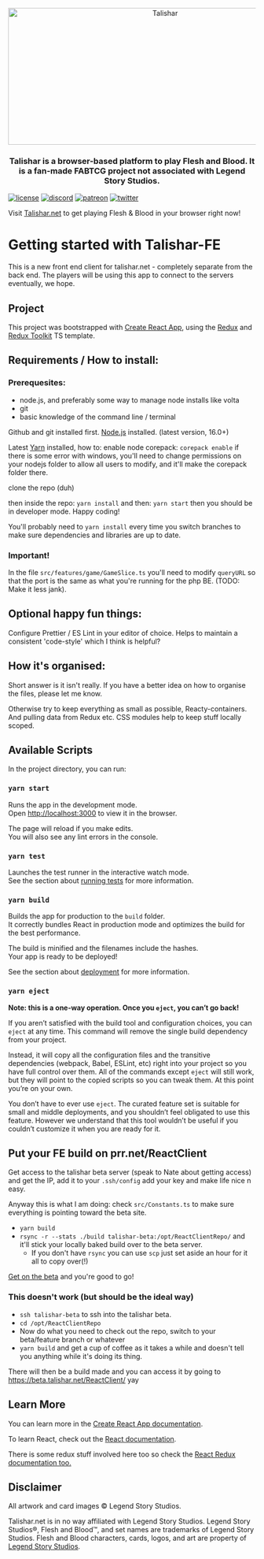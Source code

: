 <p align="center">
  <img src="https://github.com/Talishar/Talishar/blob/main/Images/TalisharLogo.webp?raw=true" width="623" height="278" alt="Talishar" />
</p>

<h3 align="center">Talishar is a browser-based platform to play Flesh and Blood. It is a fan-made FABTCG project not associated with Legend Story Studios.</h3>

[![license](https://flat.badgen.net/github/license/talishar/talishar)](./LICENSE)
[![discord](https://flat.badgen.net/discord/online-members/JykuRkdd5S?icon=discord)](https://discord.gg/JykuRkdd5S)
[![patreon](https://flat.badgen.net/badge/become/a%20patreon/F96854?icon=patreon)](https://www.patreon.com/talishar_online/)
[![twitter](https://flat.badgen.net/twitter/follow/talishar_online?icon=twitter)](https://twitter.com/talishar_online/)

Visit [Talishar.net](https://talishar.net/) to get playing Flesh & Blood in your browser right now!

# Getting started with Talishar-FE

This is a new front end client for talishar.net - completely separate from the back end. The players will be using this app to connect to the servers eventually, we hope.

## Project

This project was bootstrapped with [Create React App](https://github.com/facebook/create-react-app), using the [Redux](https://redux.js.org/) and [Redux Toolkit](https://redux-toolkit.js.org/) TS template.

## Requirements / How to install:

### Prerequesites:
 - node.js, and preferably some way to manage node installs like volta
 - git
 - basic knowledge of the command line / terminal

Github and git installed first.
[Node.js](https://nodejs.org/en/) installed. (latest version, 16.0+)

Latest [Yarn](https://yarnpkg.com/) installed, how to:
enable node corepack:
`corepack enable`
if there is some error with windows, you'll need to change permissions on your nodejs folder to allow all users to modify, and it'll make the corepack folder there.

clone the repo (duh)

then inside the repo:
`yarn install`
and then:
`yarn start`
then you should be in developer mode. Happy coding!

You'll probably need to `yarn install` every time you switch branches to make sure dependencies and libraries are up to date.

### Important!

In the file `src/features/game/GameSlice.ts` you'll need to modify `queryURL` so that the port is the same as what you're running for the php BE. (TODO: Make it less jank).

## Optional happy fun things:

Configure Prettier / ES Lint in your editor of choice.
Helps to maintain a consistent 'code-style' which I think is helpful?

## How it's organised:

Short answer is it isn't really. If you have a better idea on how to organise the files, please let me know.

Otherwise try to keep everything as small as possible, Reacty-containers. And pulling data from Redux etc. CSS modules help to keep stuff locally scoped.

## Available Scripts

In the project directory, you can run:

### `yarn start`

Runs the app in the development mode.\
Open [http://localhost:3000](http://localhost:3000) to view it in the browser.

The page will reload if you make edits.\
You will also see any lint errors in the console.

### `yarn test`

Launches the test runner in the interactive watch mode.\
See the section about [running tests](https://facebook.github.io/create-react-app/docs/running-tests) for more information.

### `yarn build`

Builds the app for production to the `build` folder.\
It correctly bundles React in production mode and optimizes the build for the best performance.

The build is minified and the filenames include the hashes.\
Your app is ready to be deployed!

See the section about [deployment](https://facebook.github.io/create-react-app/docs/deployment) for more information.

### `yarn eject`

**Note: this is a one-way operation. Once you `eject`, you can’t go back!**

If you aren’t satisfied with the build tool and configuration choices, you can `eject` at any time. This command will remove the single build dependency from your project.

Instead, it will copy all the configuration files and the transitive dependencies (webpack, Babel, ESLint, etc) right into your project so you have full control over them. All of the commands except `eject` will still work, but they will point to the copied scripts so you can tweak them. At this point you’re on your own.

You don’t have to ever use `eject`. The curated feature set is suitable for small and middle deployments, and you shouldn’t feel obligated to use this feature. However we understand that this tool wouldn’t be useful if you couldn’t customize it when you are ready for it.

## Put your FE build on prr.net/ReactClient

Get access to the talishar beta server (speak to Nate about getting access) and get the IP, add it to your `.ssh/config` add your key and make life nice n easy.

Anyway this is what I am doing:
check `src/Constants.ts` to make sure everything is pointing toward the beta site.

- `yarn build`
- `rsync -r --stats ./build talishar-beta:/opt/ReactClientRepo/` and it'll stick your locally baked build over to the beta server.
  - If you don't have `rsync` you can use `scp` just set aside an hour for it all to copy over(!)

[Get on the beta](https://beta.talishar.net/ReactClient/) and you're good to go!

### This doesn't work (but should be the ideal way)

- `ssh talishar-beta` to ssh into the talishar beta.
- `cd /opt/ReactClientRepo`
- Now do what you need to check out the repo, switch to your beta/feature branch or whatever
- `yarn build` and get a cup of coffee as it takes a while and doesn't tell you anything while it's doing its thing.

There will then be a build made and you can access it by going to https://beta.talishar.net/ReactClient/ yay

## Learn More

You can learn more in the [Create React App documentation](https://facebook.github.io/create-react-app/docs/getting-started).

To learn React, check out the [React documentation](https://reactjs.org/).

There is some redux stuff involved here too so check the [React Redux documentation too.](https://react-redux.js.org/)

## Disclaimer

All artwork and card images © Legend Story Studios.

Talishar.net is in no way affiliated with Legend Story Studios. Legend Story Studios®, Flesh and Blood™, and set names are trademarks of Legend Story Studios. Flesh and Blood characters, cards, logos, and art are property of [Legend Story Studios](https://legendstory.com/).
